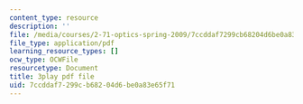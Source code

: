 ```yaml
---
content_type: resource
description: ''
file: /media/courses/2-71-optics-spring-2009/7ccddaf7299cb68204d6be0a83e65f71_OWgogzEUC5E.pdf
file_type: application/pdf
learning_resource_types: []
ocw_type: OCWFile
resourcetype: Document
title: 3play pdf file
uid: 7ccddaf7-299c-b682-04d6-be0a83e65f71
---
```

